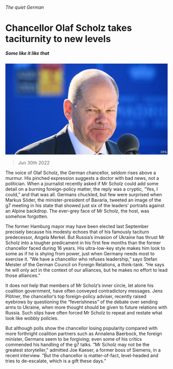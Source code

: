 ###### The quiet German

# Chancellor Olaf Scholz takes taciturnity to new levels 

##### Some like it like that 

![image](images/20220702_EUP004.jpg) 

> Jun 30th 2022 

The voice of Olaf Scholz, the German chancellor, seldom rises above a murmur. His pinched expression suggests a doctor with bad news, not a politician. When a journalist recently asked if Mr Scholz could add some detail on a burning foreign-policy matter, the reply was a cryptic, “Yes, I could,” and that was all. Germans chuckled, but few were surprised when Markus Söder, the minister-president of Bavaria, tweeted an image of the g7 meeting in his state that showed just six of the leaders’ portraits against an Alpine backdrop. The ever-grey face of Mr Scholz, the host, was somehow forgotten. 

The former Hamburg mayor may have been elected last September precisely because his modesty echoes that of his famously taciturn predecessor, Angela Merkel. But Russia’s invasion of Ukraine has thrust Mr Scholz into a tougher predicament in his first few months than the former chancellor faced during 16 years. His ultra-low-key style makes him look to some as if he is shying from power, just when Germany needs most to exercise it. “We have a chancellor who refuses leadership,” says Stefan Meister of the German Council on Foreign Relations, a think-tank. “He says he will only act in the context of our alliances, but he makes no effort to lead those alliances.”

It does not help that members of Mr Scholz’s inner circle, let alone his coalition government, have often conveyed contradictory messages. Jens Plötner, the chancellor’s top foreign-policy adviser, recently raised eyebrows by questioning the “feverishness” of the debate over sending arms to Ukraine, when more thought should be given to future relations with Russia. Such slips have often forced Mr Scholz to repeat and restate what look like wobbly policies.

But although polls show the chancellor losing popularity compared with more forthright coalition partners such as Annalena Baerbock, the foreign minister, Germans seem to be forgiving; even some of his critics commended his handling of the g7 talks. “Mr Scholz may not be the greatest storyteller,” admitted Joe Kaeser, a former boss of Siemens, in a recent interview. “But the chancellor is matter-of-fact, level-headed and tries to de-escalate, which is a gift these days.” 

